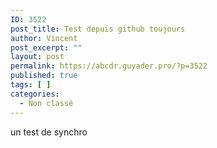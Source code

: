 ```yaml
---
ID: 3522
post_title: Test depuis github toujours
author: Vincent
post_excerpt: ""
layout: post
permalink: https://abcdr.guyader.pro/?p=3522
published: true
tags: [ ]
categories:
  - Non classé
---
```

un test de synchro